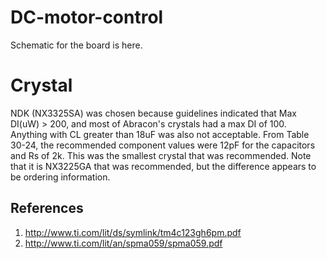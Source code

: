 # DC-motor-control

Schematic for the board is here.

# Crystal
NDK (NX3325SA) was chosen because guidelines indicated that Max DI(uW) > 200, and most of Abracon's crystals had a max DI of 100. Anything with CL greater than 18uF was also not acceptable. From Table 30-24, the recommended component values were 12pF for the capacitors and Rs of 2k. This was the smallest crystal that was recommended. Note that it is NX3225GA that was recommended, but the difference appears to be ordering information.

## References
1. http://www.ti.com/lit/ds/symlink/tm4c123gh6pm.pdf
2. http://www.ti.com/lit/an/spma059/spma059.pdf
